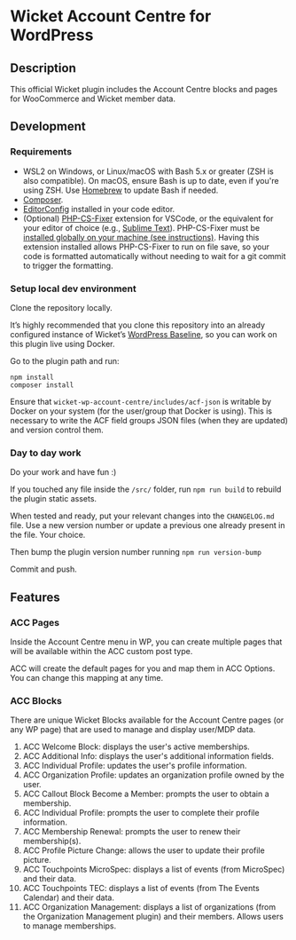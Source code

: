 # Wicket Account Centre for WordPress

## Description

This official Wicket plugin includes the Account Centre blocks and pages for WooCommerce and Wicket member data.

## Development

### Requirements

- WSL2 on Windows, or Linux/macOS with Bash 5.x or greater (ZSH is also compatible). On macOS, ensure Bash is up to date, even if you're using ZSH. Use [Homebrew](https://formulae.brew.sh/formula/bash) to update Bash if needed.
- [Composer](https://getcomposer.org/).
- [EditorConfig](https://editorconfig.org/) installed in your code editor.
- (Optional) [PHP-CS-Fixer](https://marketplace.visualstudio.com/items?itemName=higoka.php-cs-fixer) extension for VSCode, or the equivalent for your editor of choice (e.g., [Sublime Text](https://packagecontrol.io/packages/PHP%20CS%20Fixer)). PHP-CS-Fixer must be [installed globally on your machine (see instructions)](https://cs.symfony.com/doc/installation.html). Having this extension installed allows PHP-CS-Fixer to run on file save, so your code is formatted automatically without needing to wait for a git commit to trigger the formatting.

### Setup local dev environment

Clone the repository locally.

It’s highly recommended that you clone this repository into an already configured instance of Wicket’s [WordPress Baseline](https://github.com/industrialdev/wordpress-baseline), so you can work on this plugin live using Docker.

Go to the plugin path and run:

```
npm install
composer install
```

Ensure that `wicket-wp-account-centre/includes/acf-json` is writable by Docker on your system (for the user/group that Docker is using). This is necessary to write the ACF field groups JSON files (when they are updated) and version control them.

### Day to day work

Do your work and have fun :)

If you touched any file inside the `/src/` folder, run `npm run build` to rebuild the plugin static assets.

When tested and ready, put your relevant changes into the `CHANGELOG.md` file. Use a new version number or update a previous one already present in the file. Your choice.

Then bump the plugin version number running `npm run version-bump`

Commit and push.

## Features

### ACC Pages

Inside the Account Centre menu in WP, you can create multiple pages that will be available within the ACC custom post type.

ACC will create the default pages for you and map them in ACC Options. You can change this mapping at any time.

### ACC Blocks

There are unique Wicket Blocks available for the Account Centre pages (or any WP page) that are used to manage and display user/MDP data.

1. ACC Welcome Block: displays the user's active memberships.
2. ACC Additional Info: displays the user's additional information fields.
3. ACC Individual Profile: updates the user's profile information.
4. ACC Organization Profile: updates an organization profile owned by the user.
5. ACC Callout Block Become a Member: prompts the user to obtain a membership.
6. ACC Individual Profile: prompts the user to complete their profile information.
7. ACC Membership Renewal: prompts the user to renew their membership(s).
8. ACC Profile Picture Change: allows the user to update their profile picture.
9. ACC Touchpoints MicroSpec: displays a list of events (from MicroSpec) and their data.
10. ACC Touchpoints TEC: displays a list of events (from The Events Calendar) and their data.
11. ACC Organization Management: displays a list of organizations (from the Organization Management plugin) and their members. Allows users to manage memberships.
